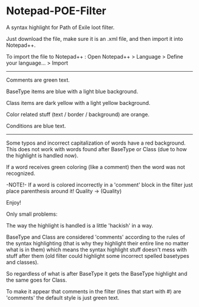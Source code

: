# Notepad-POE-Filter
A syntax highlight for Path of Exile loot filter.

Just download the file, make sure it is an .xml file, and then import it into Notepad++.

To import the file to Notepad++ : Open Notepad++ > Language > Define your language... > Import

----------------------------

Comments are green text.

BaseType items are blue with a light blue background.

Class items are dark yellow with a light yellow background.

Color related stuff (text / border / background) are orange.

Conditions are blue text.

----------------------------

Some typos and incorrect capitalization of words have a red background. This does not work with words found after BaseType or Class (due to how the highlight is handled now).

If a word receives green coloring (like a comment) then the word was not recognized.

-NOTE!-
If a word is colored incorrectly in a 'comment' block in the filter just place parenthesis around it!
Quality -> (Quality)

Enjoy!

Only small problems:

The way the highlight is handled is a little 'hackish' in a way.

BaseType and Class are considered 'comments' according to the rules of the syntax highlighting (that is why they highlight their entire line no matter what is in them) which means the syntax highlight stuff doesn't mess with stuff after them (old filter could highlight some incorrect spelled basetypes and classes).

So regardless of what is after BaseType it gets the BaseType highlight and the same goes for Class.

To make it appear that comments in the filter (lines that start with #) are 'comments' the default style is just green text.
